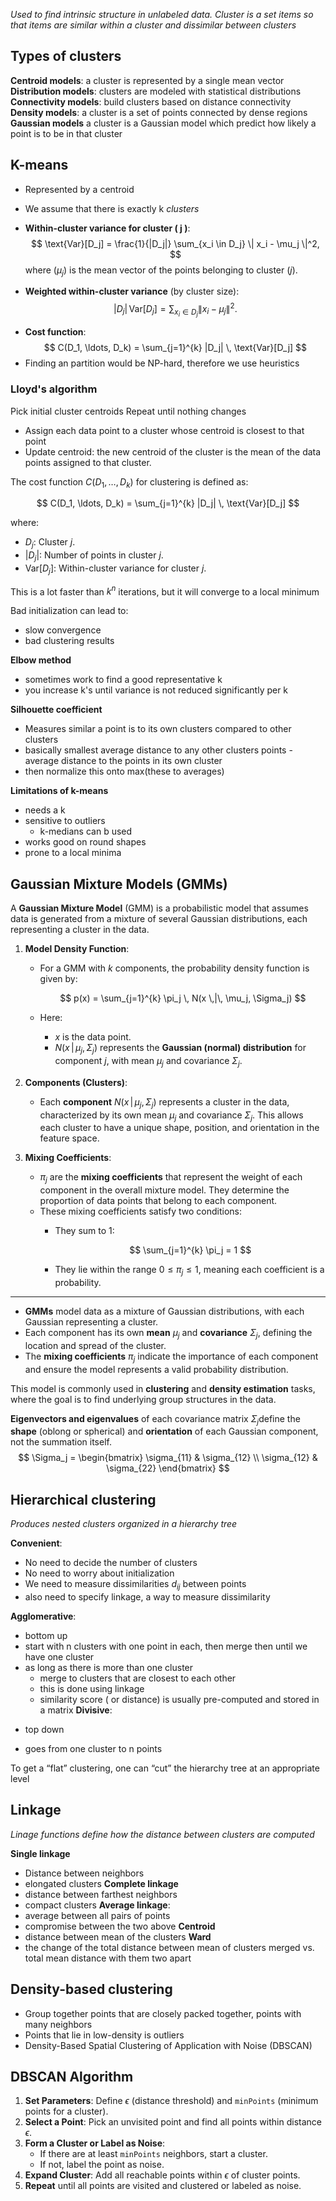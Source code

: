 *Used to find intrinsic structure in unlabeled data. Cluster is a set items so that items are similar within a cluster and dissimilar between clusters*

## Types of clusters

**Centroid models**: a cluster is represented by a single mean vector
**Distribution models**: clusters are modeled with statistical distributions
**Connectivity models**: build clusters based on distance connectivity
**Density models**: a cluster is a set of points connected by dense regions
**Gaussian models** a cluster is a Gaussian model which predict how likely a point is to be in that cluster



## K-means
- Represented by a centroid
- We assume that there is exactly k *clusters*
- **Within-cluster variance for cluster \( j \)**:
  $$ \text{Var}[D_j] = \frac{1}{|D_j|} \sum_{x_i \in D_j} \| x_i - \mu_j \|^2, $$
  where $( \mu_j )$ is the mean vector of the points belonging to cluster $( j )$.

- **Weighted within-cluster variance** (by cluster size):
  $$ |D_j| \, \text{Var}[D_j] = \sum_{x_i \in D_j} \| x_i - \mu_j \|^2. $$

+ **Cost function**:
$$ C(D_1, \ldots, D_k) = \sum_{j=1}^{k} |D_j| \, \text{Var}[D_j] $$
+ Finding an partition would be NP-hard, therefore we use heuristics


### Lloyd's algorithm
Pick initial cluster centroids
Repeat until nothing changes
- Assign each data point to a cluster whose centroid is closest to that point
- Update centroid: the new centroid of the cluster is the mean of the data points assigned to that cluster.

The cost function $C(D_1, \ldots, D_k)$ for clustering is defined as:

$$
C(D_1, \ldots, D_k) = \sum_{j=1}^{k} |D_j| \, \text{Var}[D_j]
$$

where:
- $D_j$: Cluster $j$.
- $|D_j|$: Number of points in cluster $j$.
- $\text{Var}[D_j]$: Within-cluster variance for cluster $j$.

This is a lot faster than $k^n$ iterations, but it will converge to a local minimum

Bad initialization can lead to:
- slow convergence
- bad clustering results

**Elbow method**
- sometimes work to find a good representative k
-  you increase k's until variance is not reduced significantly per k

**Silhouette coefficient**
- Measures similar a point is to its own clusters compared to other clusters
- basically smallest average distance to any other clusters points - average distance to the points in its own cluster
- then normalize this onto max(these to averages)

**Limitations of k-means**
- needs a k
- sensitive to outliers
	- k-medians can b used
- works good on round shapes
- prone to a local minima

## Gaussian Mixture Models (GMMs)

A **Gaussian Mixture Model** (GMM) is a probabilistic model that assumes data is generated from a mixture of several Gaussian distributions, each representing a cluster in the data.

1. **Model Density Function**:
   - For a GMM with $k$ components, the probability density function is given by:

     $$
     p(x) = \sum_{j=1}^{k} \pi_j \, N(x \,|\, \mu_j, \Sigma_j)
     $$

   - Here:
     - $x$ is the data point.
     - $N(x \,|\, \mu_j, \Sigma_j)$ represents the **Gaussian (normal) distribution** for component $j$, with mean $\mu_j$ and covariance $\Sigma_j$.

2. **Components (Clusters)**:
   - Each **component** $N(x \,|\, \mu_j, \Sigma_j)$ represents a cluster in the data, characterized by its own mean $\mu_j$ and covariance $\Sigma_j$. This allows each cluster to have a unique shape, position, and orientation in the feature space.

3. **Mixing Coefficients**:
   - $\pi_j$ are the **mixing coefficients** that represent the weight of each component in the overall mixture model. They determine the proportion of data points that belong to each component.
   - These mixing coefficients satisfy two conditions:
     - They sum to 1:

       $$
       \sum_{j=1}^{k} \pi_j = 1
       $$
     - They lie within the range $0 \leq \pi_j \leq 1$, meaning each coefficient is a probability.

---
- **GMMs** model data as a mixture of Gaussian distributions, with each Gaussian representing a cluster.
- Each component has its own **mean** $\mu_j$ and **covariance** $\Sigma_j$, defining the location and spread of the cluster.
- The **mixing coefficients** $\pi_j$ indicate the importance of each component and ensure the model represents a valid probability distribution.

This model is commonly used in **clustering** and **density estimation** tasks, where the goal is to find underlying group structures in the data.

**Eigenvectors and eigenvalues** of each covariance matrix $\Sigma_j$​ define the **shape** (oblong or spherical) and **orientation** of each Gaussian component, not the summation itself.
$$ \Sigma_j = \begin{bmatrix} \sigma_{11} & \sigma_{12} \\ \sigma_{12} & \sigma_{22} \end{bmatrix} $$

## Hierarchical clustering
*Produces nested clusters organized in a hierarchy tree*

**Convenient**:
- No need to decide the number of clusters
- No need to worry about initialization
- We need to measure dissimilarities $d_{ij}$ between points
- also need to specify linkage, a way to measure dissimilarity


**Agglomerative**:
- bottom up
- start with n clusters with one point in each, then merge then until we have one cluster
-  as long as there is more than one cluster
	- merge to clusters that are closest to each other
	- this is done using linkage
	- similarity score ( or distance) is usually pre-computed and stored in a matrix
**Divisive**:
+ top down
- goes from one cluster to n points

To get a “flat” clustering, one can “cut” the hierarchy tree at an appropriate level
## Linkage
*Linage functions define how the distance between clusters are computed*

**Single linkage**
- Distance between neighbors
- elongated clusters
**Complete linkage**
- distance between farthest neighbors
- compact clusters
**Average linkage**:
- average between all pairs of points
- compromise between the two above
**Centroid**
- distance between mean of the clusters
**Ward**
- the change of the total distance between mean of clusters merged vs. total mean distance with them two apart

## Density-based clustering
- Group together points that are closely packed together, points with many neighbors
- Points that lie in low-density is outliers
- Density-Based Spatial Clustering of Application with Noise (DBSCAN)

## DBSCAN Algorithm

1. **Set Parameters**: Define $\epsilon$ (distance threshold) and `minPoints` (minimum points for a cluster).
2. **Select a Point**: Pick an unvisited point and find all points within distance $\epsilon$.
3. **Form a Cluster or Label as Noise**:
   - If there are at least `minPoints` neighbors, start a cluster.
   - If not, label the point as noise.
4. **Expand Cluster**: Add all reachable points within $\epsilon$ of cluster points.
5. **Repeat** until all points are visited and clustered or labeled as noise.
